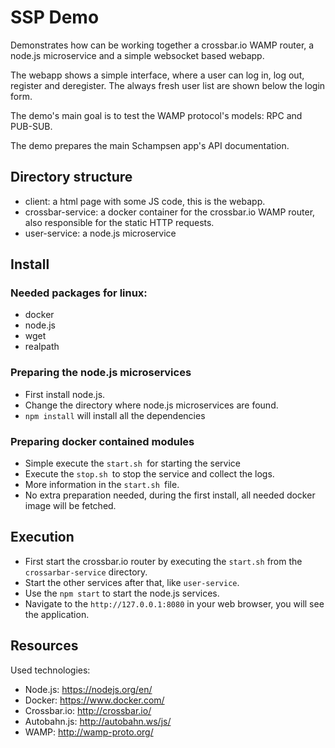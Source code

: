 # SSP Demo

Demonstrates how can be working together a crossbar.io WAMP 
router, a node.js microservice and a simple websocket
based webapp.
 
The webapp shows a simple interface, where a user can 
log in, log out, register and deregister. The always fresh
user list are shown below the login form.
 
The demo's main goal is to test the WAMP protocol's models: RPC and PUB-SUB.

The demo prepares the main Schampsen app's API documentation.

## Directory structure

* client: a html page with some JS code, this is the webapp.
* crossbar-service: a docker container for the crossbar.io WAMP router, also responsible for the static HTTP requests.
* user-service: a node.js microservice 
 
## Install

### Needed packages for linux:

* docker
* node.js
* wget
* realpath
 
### Preparing the node.js microservices

- First install node.js.
- Change the directory where node.js microservices are found.
- `npm install` will install all the dependencies
 
### Preparing docker contained modules

- Simple execute the `start.sh `for starting the service
- Execute the `stop.sh `to stop the service and collect the logs.
- More information in the `start.sh `file.
- No extra preparation needed, during the first install, all needed
docker image will be fetched.

## Execution

* First start the crossbar.io router by executing the `start.sh` from the `crossarbar-service` directory.
* Start the other services after that, like `user-service`.
* Use the `npm start` to start the node.js services.
* Navigate to the `http://127.0.0.1:8080` in your web browser, you will see the application.

## Resources

Used technologies:

* Node.js: https://nodejs.org/en/
* Docker: https://www.docker.com/
* Crossbar.io: http://crossbar.io/
* Autobahn.js: http://autobahn.ws/js/
* WAMP: http://wamp-proto.org/





 
